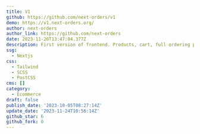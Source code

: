 ```yaml
---
title: V1
github: https://github.com/next-orders/v1
demo: https://v1.next-orders.org/
author: next-orders
author_link: https://github.com/next-orders
date: 2023-11-26T13:47:04.377Z
description: First version of frontend. Products, cart, full ordering process.
ssg:
  - Nextjs
css:
  - Tailwind
  - SCSS
  - PostCSS
cms: []
category:
  - Ecommerce
draft: false
publish_date: '2023-10-05T08:27:14Z'
update_date: '2023-11-24T10:56:14Z'
github_star: 6
github_fork: 0
---
```

